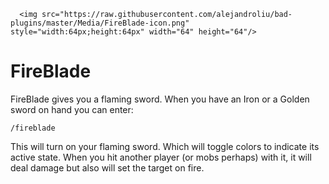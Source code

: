       <img src="https://raw.githubusercontent.com/alejandroliu/bad-plugins/master/Media/FireBlade-icon.png" style="width:64px;height:64px" width="64" height="64"/>

# FireBlade

FireBlade gives you a flaming sword. When you have an Iron or a Golden
sword on hand you can enter:

	/fireblade

This will turn on your flaming sword. Which will toggle colors to
indicate its active state. When you hit another player (or mobs
perhaps) with it, it will deal damage but also will set the target on
fire.

